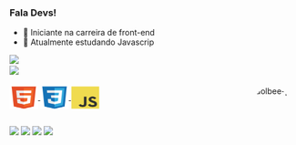### Fala Devs!

- 🔭 Iniciante na carreira de front-end
- 🌱 Atualmente estudando Javascrip  

<div>
  <a href="https://github.com/rafaballerini">
  <img height="180em" src="https://github-readme-stats.vercel.app/api?username=Dolbee&show_icons=true&theme=dark&include_all_commits=true&count_private=true"/><br>
  <img height="150em" src="https://github-readme-stats.vercel.app/api/top-langs/?username=Dolbee&layout=compact&langs_count=7&theme=dark"/>
</div>
<div style="display: inline_block"><br>
  <img align="center" alt="HTML" height="40" width="50" src="https://github.com/devicons/devicon/blob/master/icons/html5/html5-original.svg">
  <img align="center" alt="CSS" height="40" width="50" src="https://github.com/devicons/devicon/blob/master/icons/css3/css3-original.svg">
  <img align="center" alt="JavaScript" height="40" width="50" src="https://github.com/devicons/devicon/blob/master/icons/javascript/javascript-original.svg">
  <img align="right" alt="dolbee-pic" height="150" src="https://cdn.discordapp.com/attachments/962516660068159552/962516910359056415/gif_baby_yoda.gif" style="border-radius: 50%">
</div>
  
##
 
<div>
  <a href = "mailto:lukasgoncalves400@gmail.com"><img src="https://img.shields.io/badge/Gmail-D14836?style=for-the-badge&logo=gmail&logoColor=white" target="_blank"></a>
  <a href="https://www.instagram.com/lk_dobleg/" target="_blank"><img src="https://img.shields.io/badge/Instagram-E4405F?style=for-the-badge&logo=instagram&logoColor=white" target="_blank"></a>
<a href="https://discord.gg/76t3Zm759k" target="_blank"><img src="https://img.shields.io/badge/Discord-7289DA?style=for-the-badge&logo= discord&logoColor=white" target="_blank"></a> 
  <a href="https://www.linkedin.com/in/lucas-gon%C3%A7alves-542575221/" target="_blank"><img src="https://img.shields.io/badge/LinkedIn-0077B5?style=for-the-badge&logo=linkedin&logoColor=white" target="_blank"></a>
</div>
